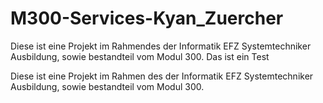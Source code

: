 # M300-Services-Kyan_Zuercher
Diese ist eine Projekt im Rahmendes der Informatik EFZ Systemtechniker Ausbildung, sowie bestandteil vom Modul 300. Das ist ein Test


Diese ist eine Projekt im Rahmen des der Informatik EFZ Systemtechniker Ausbildung, sowie bestandteil vom Modul 300.

